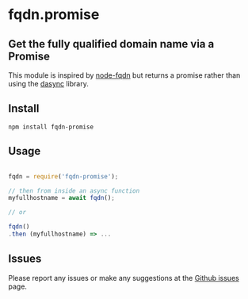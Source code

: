 # fqdn.promise

## Get the fully qualified domain name via a Promise

This module is inspired by [node-fqdn](https://www.npmjs.com/package/node-fqdn)
but returns a promise rather than using the 
[dasync](https://www.npmjs.com/package/deasync) library.

## Install

```
npm install fqdn-promise
```

## Usage

```javascript

fqdn = require('fqdn-promise');

// then from inside an async function
myfullhostname = await fqdn();

// or

fqdn()
.then (myfullhostname) => ...

```


## Issues

Please report any issues or make any suggestions at the
[Github issues](https://github.com/CliffS/fqdn-promise/issues) page.
